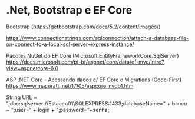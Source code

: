 # .Net, Bootstrap e EF Core

Bootstrap (https://getbootstrap.com/docs/5.2/content/images/)

https://www.connectionstrings.com/sqlconnection/attach-a-database-file-on-connect-to-a-local-sql-server-express-instance/

Pacotes NuGet do EF Core (Microsoft.EntityFrameworkCore.SqlServer)
https://docs.microsoft.com/pt-br/aspnet/core/data/ef-mvc/intro?view=aspnetcore-6.0

ASP .NET Core - Acessando dados c/ EF Core e Migrations (Code-First)
https://www.macoratti.net/17/05/aspcore_nvdb1.htm

String URL =  "jdbc:sqlserver://Estacao01\\SQLEXPRESS:1433;databaseName=" + banco +
                          ";user=" + login + ";password="+senha;
